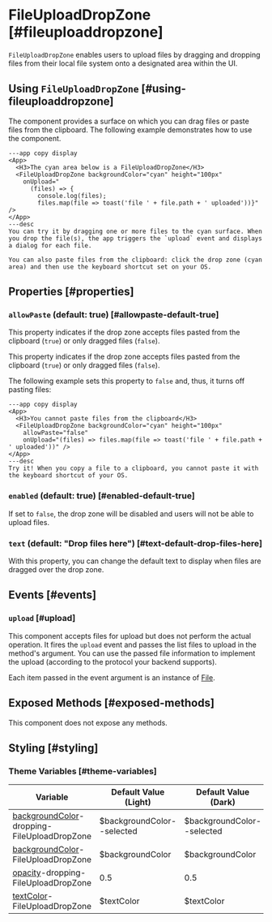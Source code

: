 # FileUploadDropZone [#fileuploaddropzone]

`FileUploadDropZone` enables users to upload files by dragging and dropping files from their local file system onto a designated area within the UI.

## Using `FileUploadDropZone` [#using-fileuploaddropzone]

The component provides a surface on which you can drag files or paste files from the clipboard. The following example demonstrates how to use the component.

```xmlui-pg copy display name="Example: using FileUploadDropZone" height="200px"
---app copy display
<App>
  <H3>The cyan area below is a FileUploadDropZone</H3>
  <FileUploadDropZone backgroundColor="cyan" height="100px"
    onUpload="
      (files) => {
        console.log(files); 
        files.map(file => toast('file ' + file.path + ' uploaded'))}" />
</App>
---desc
You can try it by dragging one or more files to the cyan surface. When you drop the file(s), the app triggers the `upload` event and displays a dialog for each file.

You can also paste files from the clipboard: click the drop zone (cyan area) and then use the keyboard shortcut set on your OS.
```

## Properties [#properties]

### `allowPaste` (default: true) [#allowpaste-default-true]

This property indicates if the drop zone accepts files pasted from the clipboard (`true`) or only dragged files (`false`).

This property indicates if the drop zone accepts files pasted from the clipboard (`true`) or only dragged files (`false`).

The following example sets this property to `false` and, thus, it turns off pasting files:

```xmlui-pg copy display name="Example: allowPaste" height="200px"
---app copy display
<App>
  <H3>You cannot paste files from the clipboard</H3>
  <FileUploadDropZone backgroundColor="cyan" height="100px"
    allowPaste="false"
    onUpload="(files) => files.map(file => toast('file ' + file.path + ' uploaded'))" />
</App>
---desc
Try it! When you copy a file to a clipboard, you cannot paste it with the keyboard shortcut of your OS.
```

### `enabled` (default: true) [#enabled-default-true]

If set to `false`, the drop zone will be disabled and users will not be able to upload files.

### `text` (default: "Drop files here") [#text-default-drop-files-here]

With this property, you can change the default text to display when files are dragged over the drop zone.

## Events [#events]

### `upload` [#upload]

This component accepts files for upload but does not perform the actual operation. It fires the `upload` event and passes the list files to upload in the method's argument. You can use the passed file information to implement the upload (according to the protocol your backend supports).

Each item passed in the event argument is an instance of [File](https://developer.mozilla.org/en-US/docs/Web/API/File).

## Exposed Methods [#exposed-methods]

This component does not expose any methods.

## Styling [#styling]

### Theme Variables [#theme-variables]

| Variable | Default Value (Light) | Default Value (Dark) |
| --- | --- | --- |
| [backgroundColor](../styles-and-themes/common-units/#color)-dropping-FileUploadDropZone | $backgroundColor--selected | $backgroundColor--selected |
| [backgroundColor](../styles-and-themes/common-units/#color)-FileUploadDropZone | $backgroundColor | $backgroundColor |
| [opacity](../styles-and-themes/common-units/#opacity)-dropping-FileUploadDropZone | 0.5 | 0.5 |
| [textColor](../styles-and-themes/common-units/#color)-FileUploadDropZone | $textColor | $textColor |
